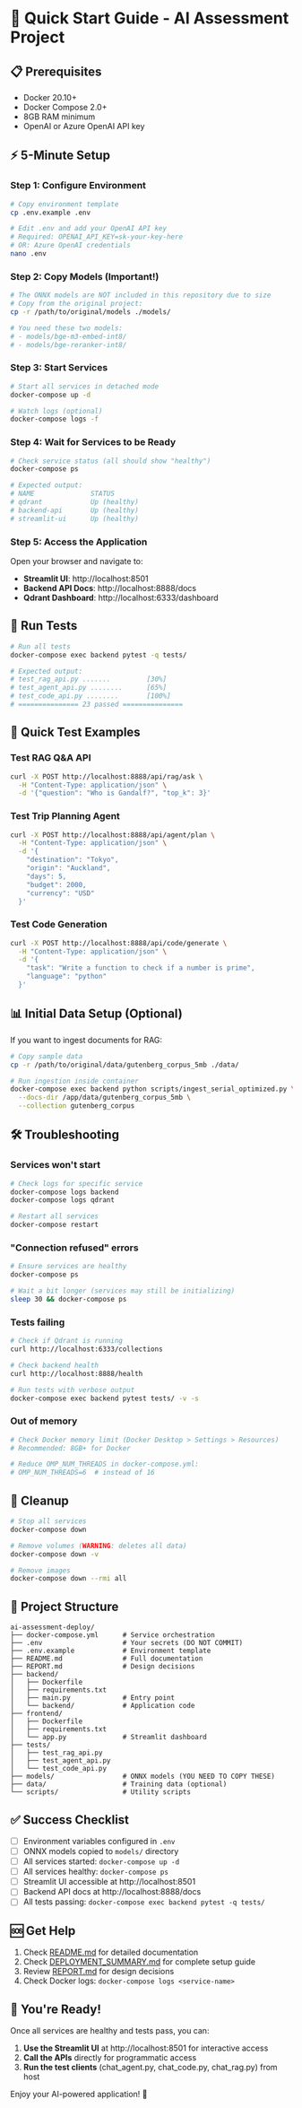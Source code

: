 # 🚀 Quick Start Guide - AI Assessment Project

## 📋 Prerequisites

- Docker 20.10+
- Docker Compose 2.0+
- 8GB RAM minimum
- OpenAI or Azure OpenAI API key

## ⚡ 5-Minute Setup

### Step 1: Configure Environment

```bash
# Copy environment template
cp .env.example .env

# Edit .env and add your OpenAI API key
# Required: OPENAI_API_KEY=sk-your-key-here
# OR: Azure OpenAI credentials
nano .env
```

### Step 2: Copy Models (Important!)

```bash
# The ONNX models are NOT included in this repository due to size
# Copy from the original project:
cp -r /path/to/original/models ./models/

# You need these two models:
# - models/bge-m3-embed-int8/
# - models/bge-reranker-int8/
```

### Step 3: Start Services

```bash
# Start all services in detached mode
docker-compose up -d

# Watch logs (optional)
docker-compose logs -f
```

### Step 4: Wait for Services to be Ready

```bash
# Check service status (all should show "healthy")
docker-compose ps

# Expected output:
# NAME              STATUS
# qdrant            Up (healthy)
# backend-api       Up (healthy)
# streamlit-ui      Up (healthy)
```

### Step 5: Access the Application

Open your browser and navigate to:

- **Streamlit UI**: http://localhost:8501
- **Backend API Docs**: http://localhost:8888/docs
- **Qdrant Dashboard**: http://localhost:6333/dashboard

## 🧪 Run Tests

```bash
# Run all tests
docker-compose exec backend pytest -q tests/

# Expected output:
# test_rag_api.py .......         [30%]
# test_agent_api.py ........      [65%]
# test_code_api.py ........       [100%]
# =============== 23 passed ===============
```

## 🎯 Quick Test Examples

### Test RAG Q&A API
```bash
curl -X POST http://localhost:8888/api/rag/ask \
  -H "Content-Type: application/json" \
  -d '{"question": "Who is Gandalf?", "top_k": 3}'
```

### Test Trip Planning Agent
```bash
curl -X POST http://localhost:8888/api/agent/plan \
  -H "Content-Type: application/json" \
  -d '{
    "destination": "Tokyo",
    "origin": "Auckland",
    "days": 5,
    "budget": 2000,
    "currency": "USD"
  }'
```

### Test Code Generation
```bash
curl -X POST http://localhost:8888/api/code/generate \
  -H "Content-Type: application/json" \
  -d '{
    "task": "Write a function to check if a number is prime",
    "language": "python"
  }'
```

## 📊 Initial Data Setup (Optional)

If you want to ingest documents for RAG:

```bash
# Copy sample data
cp -r /path/to/original/data/gutenberg_corpus_5mb ./data/

# Run ingestion inside container
docker-compose exec backend python scripts/ingest_serial_optimized.py \
  --docs-dir /app/data/gutenberg_corpus_5mb \
  --collection gutenberg_corpus
```

## 🛠️ Troubleshooting

### Services won't start
```bash
# Check logs for specific service
docker-compose logs backend
docker-compose logs qdrant

# Restart all services
docker-compose restart
```

### "Connection refused" errors
```bash
# Ensure services are healthy
docker-compose ps

# Wait a bit longer (services may still be initializing)
sleep 30 && docker-compose ps
```

### Tests failing
```bash
# Check if Qdrant is running
curl http://localhost:6333/collections

# Check backend health
curl http://localhost:8888/health

# Run tests with verbose output
docker-compose exec backend pytest tests/ -v -s
```

### Out of memory
```bash
# Check Docker memory limit (Docker Desktop > Settings > Resources)
# Recommended: 8GB+ for Docker

# Reduce OMP_NUM_THREADS in docker-compose.yml:
# OMP_NUM_THREADS=6  # instead of 16
```

## 🧹 Cleanup

```bash
# Stop all services
docker-compose down

# Remove volumes (WARNING: deletes all data)
docker-compose down -v

# Remove images
docker-compose down --rmi all
```

## 📁 Project Structure

```
ai-assessment-deploy/
├── docker-compose.yml      # Service orchestration
├── .env                    # Your secrets (DO NOT COMMIT)
├── .env.example            # Environment template
├── README.md               # Full documentation
├── REPORT.md               # Design decisions
├── backend/
│   ├── Dockerfile
│   ├── requirements.txt
│   ├── main.py             # Entry point
│   └── backend/            # Application code
├── frontend/
│   ├── Dockerfile
│   ├── requirements.txt
│   └── app.py              # Streamlit dashboard
├── tests/
│   ├── test_rag_api.py
│   ├── test_agent_api.py
│   └── test_code_api.py
├── models/                 # ONNX models (YOU NEED TO COPY THESE)
├── data/                   # Training data (optional)
└── scripts/                # Utility scripts
```

## ✅ Success Checklist

- [ ] Environment variables configured in `.env`
- [ ] ONNX models copied to `models/` directory
- [ ] All services started: `docker-compose up -d`
- [ ] All services healthy: `docker-compose ps`
- [ ] Streamlit UI accessible at http://localhost:8501
- [ ] Backend API docs at http://localhost:8888/docs
- [ ] All tests passing: `docker-compose exec backend pytest -q tests/`

## 🆘 Get Help

1. Check [README.md](README.md) for detailed documentation
2. Check [DEPLOYMENT_SUMMARY.md](DEPLOYMENT_SUMMARY.md) for complete setup guide
3. Review [REPORT.md](REPORT.md) for design decisions
4. Check Docker logs: `docker-compose logs <service-name>`

## 🎉 You're Ready!

Once all services are healthy and tests pass, you can:

1. **Use the Streamlit UI** at http://localhost:8501 for interactive access
2. **Call the APIs** directly for programmatic access
3. **Run the test clients** (chat_agent.py, chat_code.py, chat_rag.py) from host

Enjoy your AI-powered application! 🚀
